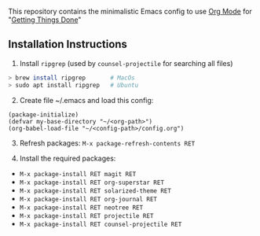 This repository contains the minimalistic Emacs config to use [Org Mode](https://orgmode.org/) for "[Getting Things Done](https://en.wikipedia.org/wiki/Getting_Things_Done)"

## Installation Instructions

1. Install `ripgrep` (used by `counsel-projectile` for searching all files)
```bash
> brew install ripgrep       # MacOs
> sudo apt install ripgrep   # Ubuntu
```

2. Create file ~/.emacs and load this config:

```elisp
(package-initialize)
(defvar my-base-directory "~/<org-path>")
(org-babel-load-file "~/<config-path>/config.org")
```

3. Refresh packages:
   `M-x package-refresh-contents RET`

4. Install the required packages:
  - `M-x package-install RET magit RET`
  - `M-x package-install RET org-superstar RET`
  - `M-x package-install RET solarized-theme RET`
  - `M-x package-install RET org-journal RET`
  - `M-x package-install RET neotree RET`
  - `M-x package-install RET projectile RET`
  - `M-x package-install RET counsel-projectile RET`

